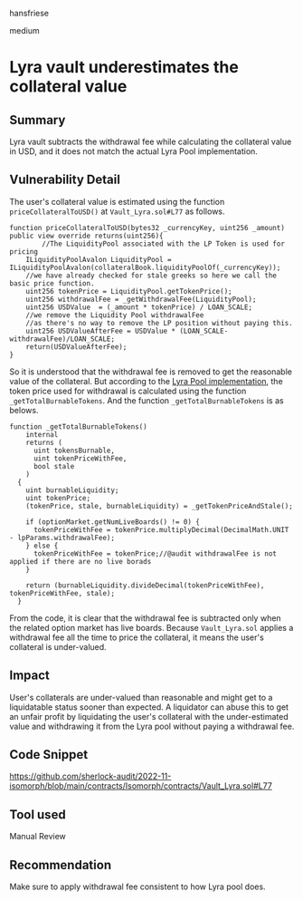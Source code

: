 hansfriese

medium

# Lyra vault underestimates the collateral value

## Summary

Lyra vault subtracts the withdrawal fee while calculating the collateral value in USD, and it does not match the actual Lyra Pool implementation.

## Vulnerability Detail

The user's collateral value is estimated using the function `priceCollateralToUSD()` at `Vault_Lyra.sol#L77` as follows.

```solidity
function priceCollateralToUSD(bytes32 _currencyKey, uint256 _amount) public view override returns(uint256){
        //The LiquidityPool associated with the LP Token is used for pricing
    ILiquidityPoolAvalon LiquidityPool = ILiquidityPoolAvalon(collateralBook.liquidityPoolOf(_currencyKey));
    //we have already checked for stale greeks so here we call the basic price function.
    uint256 tokenPrice = LiquidityPool.getTokenPrice();
    uint256 withdrawalFee = _getWithdrawalFee(LiquidityPool);
    uint256 USDValue  = (_amount * tokenPrice) / LOAN_SCALE;
    //we remove the Liquidity Pool withdrawalFee
    //as there's no way to remove the LP position without paying this.
    uint256 USDValueAfterFee = USDValue * (LOAN_SCALE- withdrawalFee)/LOAN_SCALE;
    return(USDValueAfterFee);
}
```

So it is understood that the withdrawal fee is removed to get the reasonable value of the collateral.
But according to the [Lyra Pool implementation](https://github.com/lyra-finance/lyra-protocol/blob/master/contracts/LiquidityPool.sol#L341), the token price used for withdrawal is calculated using the function `_getTotalBurnableTokens`.
And the function `_getTotalBurnableTokens` is as belows.

```solidity
function _getTotalBurnableTokens()
    internal
    returns (
      uint tokensBurnable,
      uint tokenPriceWithFee,
      bool stale
    )
  {
    uint burnableLiquidity;
    uint tokenPrice;
    (tokenPrice, stale, burnableLiquidity) = _getTokenPriceAndStale();

    if (optionMarket.getNumLiveBoards() != 0) {
      tokenPriceWithFee = tokenPrice.multiplyDecimal(DecimalMath.UNIT - lpParams.withdrawalFee);
    } else {
      tokenPriceWithFee = tokenPrice;//@audit withdrawalFee is not applied if there are no live borads
    }

    return (burnableLiquidity.divideDecimal(tokenPriceWithFee), tokenPriceWithFee, stale);
  }
```

From the code, it is clear that the withdrawal fee is subtracted only when the related option market has live boards.
Because `Vault_Lyra.sol` applies a withdrawal fee all the time to price the collateral, it means the user's collateral is under-valued.

## Impact

User's collaterals are under-valued than reasonable and might get to a liquidatable status sooner than expected. A liquidator can abuse this to get an unfair profit by liquidating the user's collateral with the under-estimated value and withdrawing it from the Lyra pool without paying a withdrawal fee.

## Code Snippet

https://github.com/sherlock-audit/2022-11-isomorph/blob/main/contracts/Isomorph/contracts/Vault_Lyra.sol#L77

## Tool used

Manual Review

## Recommendation

Make sure to apply withdrawal fee consistent to how Lyra pool does.
